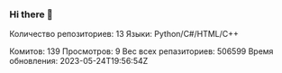 ### Hi there 👋
Количество репозиториев: 13
Языки: Python/C#/HTML/C++

Комитов: 139
Просмотров: 9
Вес всех репазиториев: 506599
Время обновления: 2023-05-24T19:56:54Z
<!--
**Emeteil/Emeteil** is a ✨ _special_ ✨ repository because its `README.md` (this file) appears on your GitHub profile.

Here are some ideas to get you started:

- 🔭 I’m currently working on ...
- 🌱 I’m currently learning ...
- 👯 I’m looking to collaborate on ...
- 🤔 I’m looking for help with ...
- 💬 Ask me about ...
- 📫 How to reach me: ...
- 😄 Pronouns: ...
- ⚡ Fun fact: ...
-->
